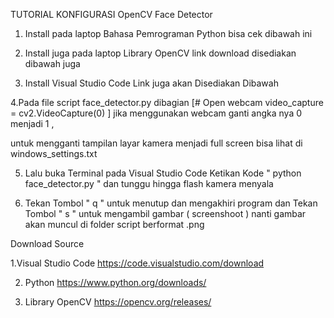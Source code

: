 TUTORIAL KONFIGURASI OpenCV Face Detector

1. Install pada laptop Bahasa Pemrograman Python bisa cek dibawah ini

2. Install juga pada laptop Library OpenCV link download disediakan dibawah juga

3. Install Visual Studio Code Link juga akan Disediakan Dibawah

4.Pada file script face_detector.py dibagian  [# Open webcam video_capture = cv2.VideoCapture(0) ] jika menggunakan webcam ganti angka nya 0 menjadi 1 ,

untuk mengganti tampilan layar kamera menjadi full screen bisa lihat di windows_settings.txt

5. Lalu buka Terminal pada Visual Studio Code Ketikan Kode " python face_detector.py " dan tunggu hingga flash kamera menyala

6. Tekan Tombol " q " untuk menutup dan mengakhiri program dan Tekan Tombol " s " untuk mengambil gambar ( screenshoot ) nanti gambar akan muncul di folder script berformat .png



Download Source 

1.Visual Studio Code 
 https://code.visualstudio.com/download

2. Python
https://www.python.org/downloads/

3. Library OpenCV
https://opencv.org/releases/